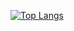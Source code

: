 [![Top Langs](https://github-readme-stats.vercel.app/api/top-langs/?username=mrsev17)](https://github.com/anuraghazra/github-readme-stats)
